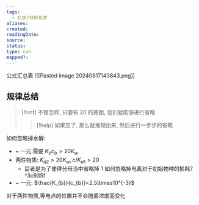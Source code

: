 ```yaml
---
tags:
  - 化学/分析化学
aliases: 
created: 
readingDate: 
source: 
status: 
type: con
mapped?:
---
```


公式汇总表
![[Pasted image 20240617143843.png]]

## 规律总结
> [!hint]
> 不管怎样, 只要有 20 的差距, 我们就能够进行省略
> > [!help]
>> 如果忘了, 那么就推理出来, 然后进行一步步的省略


如何忽略掉水解:
- ~ 一元:需要 $K_{b}c_{b}>20K_{w}$
- 两性物质: $K_{a2}>20K_{w},c/K_{a1}>20$
	- 后者是为了使得分母当中省略掉 1
如何忽略掉电离对于初始物种的损耗? ^3c935f
- ~ 一元: $\frac{K_{b}}{c_{b}}<2.5\times10^{-3}$


对于两性物质,等电点的位置并不会随着浓度而变化


